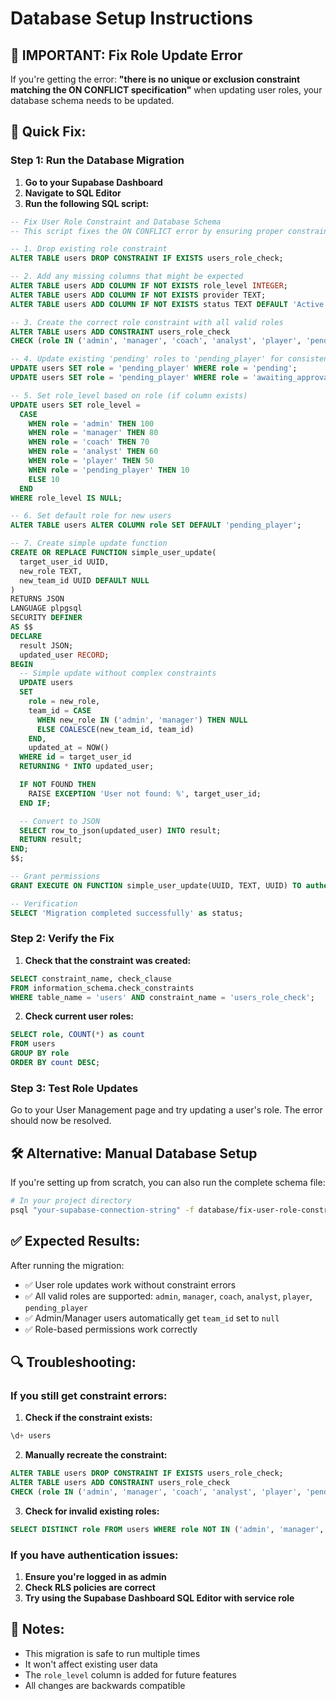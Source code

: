 # Database Setup Instructions

## 🚨 **IMPORTANT: Fix Role Update Error**

If you're getting the error: **"there is no unique or exclusion constraint matching the ON CONFLICT specification"** when updating user roles, your database schema needs to be updated.

## 🔧 **Quick Fix:**

### Step 1: Run the Database Migration

1. **Go to your Supabase Dashboard**
2. **Navigate to SQL Editor**
3. **Run the following SQL script:**

```sql
-- Fix User Role Constraint and Database Schema
-- This script fixes the ON CONFLICT error by ensuring proper constraints and schema

-- 1. Drop existing role constraint
ALTER TABLE users DROP CONSTRAINT IF EXISTS users_role_check;

-- 2. Add any missing columns that might be expected
ALTER TABLE users ADD COLUMN IF NOT EXISTS role_level INTEGER;
ALTER TABLE users ADD COLUMN IF NOT EXISTS provider TEXT;
ALTER TABLE users ADD COLUMN IF NOT EXISTS status TEXT DEFAULT 'Active';

-- 3. Create the correct role constraint with all valid roles
ALTER TABLE users ADD CONSTRAINT users_role_check 
CHECK (role IN ('admin', 'manager', 'coach', 'analyst', 'player', 'pending_player'));

-- 4. Update existing 'pending' roles to 'pending_player' for consistency
UPDATE users SET role = 'pending_player' WHERE role = 'pending';
UPDATE users SET role = 'pending_player' WHERE role = 'awaiting_approval';

-- 5. Set role_level based on role (if column exists)
UPDATE users SET role_level = 
  CASE 
    WHEN role = 'admin' THEN 100
    WHEN role = 'manager' THEN 80
    WHEN role = 'coach' THEN 70
    WHEN role = 'analyst' THEN 60
    WHEN role = 'player' THEN 50
    WHEN role = 'pending_player' THEN 10
    ELSE 10
  END
WHERE role_level IS NULL;

-- 6. Set default role for new users
ALTER TABLE users ALTER COLUMN role SET DEFAULT 'pending_player';

-- 7. Create simple update function
CREATE OR REPLACE FUNCTION simple_user_update(
  target_user_id UUID,
  new_role TEXT,
  new_team_id UUID DEFAULT NULL
)
RETURNS JSON
LANGUAGE plpgsql
SECURITY DEFINER
AS $$
DECLARE
  result JSON;
  updated_user RECORD;
BEGIN
  -- Simple update without complex constraints
  UPDATE users 
  SET 
    role = new_role,
    team_id = CASE 
      WHEN new_role IN ('admin', 'manager') THEN NULL 
      ELSE COALESCE(new_team_id, team_id)
    END,
    updated_at = NOW()
  WHERE id = target_user_id
  RETURNING * INTO updated_user;

  IF NOT FOUND THEN
    RAISE EXCEPTION 'User not found: %', target_user_id;
  END IF;

  -- Convert to JSON
  SELECT row_to_json(updated_user) INTO result;
  RETURN result;
END;
$$;

-- Grant permissions
GRANT EXECUTE ON FUNCTION simple_user_update(UUID, TEXT, UUID) TO authenticated;

-- Verification
SELECT 'Migration completed successfully' as status;
```

### Step 2: Verify the Fix

1. **Check that the constraint was created:**
```sql
SELECT constraint_name, check_clause 
FROM information_schema.check_constraints 
WHERE table_name = 'users' AND constraint_name = 'users_role_check';
```

2. **Check current user roles:**
```sql
SELECT role, COUNT(*) as count 
FROM users 
GROUP BY role 
ORDER BY count DESC;
```

### Step 3: Test Role Updates

Go to your User Management page and try updating a user's role. The error should now be resolved.

## 🛠 **Alternative: Manual Database Setup**

If you're setting up from scratch, you can also run the complete schema file:

```bash
# In your project directory
psql "your-supabase-connection-string" -f database/fix-user-role-constraint.sql
```

## ✅ **Expected Results:**

After running the migration:
- ✅ User role updates work without constraint errors
- ✅ All valid roles are supported: `admin`, `manager`, `coach`, `analyst`, `player`, `pending_player`
- ✅ Admin/Manager users automatically get `team_id` set to `null`
- ✅ Role-based permissions work correctly

## 🔍 **Troubleshooting:**

### If you still get constraint errors:

1. **Check if the constraint exists:**
```sql
\d+ users
```

2. **Manually recreate the constraint:**
```sql
ALTER TABLE users DROP CONSTRAINT IF EXISTS users_role_check;
ALTER TABLE users ADD CONSTRAINT users_role_check 
CHECK (role IN ('admin', 'manager', 'coach', 'analyst', 'player', 'pending_player'));
```

3. **Check for invalid existing roles:**
```sql
SELECT DISTINCT role FROM users WHERE role NOT IN ('admin', 'manager', 'coach', 'analyst', 'player', 'pending_player');
```

### If you have authentication issues:

1. **Ensure you're logged in as admin**
2. **Check RLS policies are correct**
3. **Try using the Supabase Dashboard SQL Editor with service role**

## 📝 **Notes:**

- This migration is safe to run multiple times
- It won't affect existing user data
- The `role_level` column is added for future features
- All changes are backwards compatible